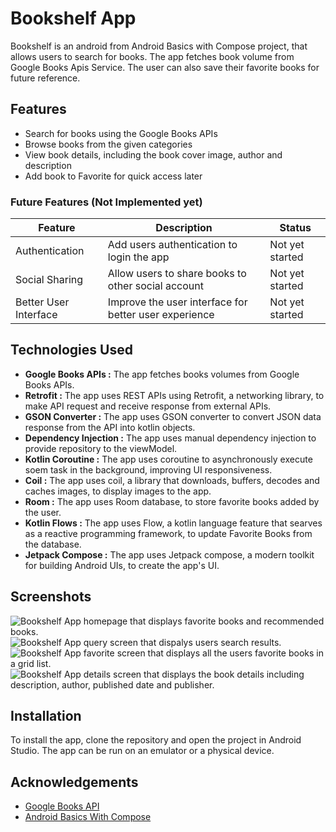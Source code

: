 # Bookshelf App

Bookshelf is an android from Android Basics with Compose project, that allows users to search for books. The app fetches book volume from Google Books Apis Service. The user can also save their favorite books for future reference.

## Features

* Search for books using the Google Books APIs
* Browse books from the given categories 
* View book details, including the book cover image, author and description
* Add book to Favorite for quick access later

### Future Features (Not Implemented yet)
| Feature | Description | Status |
| --- | --- | --- |
| Authentication | Add users authentication to login the app | Not yet started |
| Social Sharing | Allow users to share books to other social account | Not yet started |
| Better User Interface | Improve the user interface for better user experience | Not yet started |

## Technologies Used
* **Google Books APIs :** The app fetches books volumes  from Google Books APIs.
* **Retrofit :** The app uses REST APIs using Retrofit, a networking library, to make API request and receive response from external APIs.
* **GSON Converter :** The app uses GSON converter to convert JSON data response from the API into kotlin objects.
* **Dependency Injection :** The app uses manual dependency injection to provide repository to the viewModel.
* **Kotlin Coroutine :** The app uses coroutine to asynchronously execute soem task in the background, improving UI responsiveness.
* **Coil :** The app uses coil, a library that downloads, buffers, decodes and caches images, to display images to the app.
* **Room :** The app uses Room database, to store favorite books added by the user.
* **Kotlin Flows :** The app uses Flow, a kotlin language feature that searves as a reactive programming framework, to update Favorite Books from the database.
* **Jetpack Compose :** The app uses Jetpack compose, a modern toolkit for building Android UIs, to create the app's UI.
  
## Screenshots
![Bookshelf App homepage that displays favorite books and recommended books.](/screenshots/home.jpg)
![Bookshelf App query screen that dispalys users search results.](/screenshots/query.jpg)
![Bookshelf App favorite screen that displays all the users favorite books in a grid list.](/screenshots/favorite.jpg)
![Bookshelf App details screen that displays the book details including description, author, published date and publisher. ](/screenshots/details.jpg)
## Installation
To install the app, clone the repository and open the project in Android Studio. The app can be run on an emulator or a physical device.

## Acknowledgements
* [Google Books API](https://developers.google.com/books/docs/v1/using#PerformingSearch)
* [Android Basics With Compose](https://developer.android.com/courses/pathways/android-basics-compose-unit-5-pathway-2)
